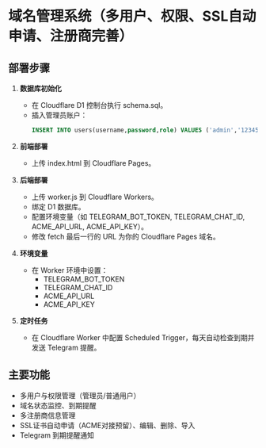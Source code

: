 # 域名管理系统（多用户、权限、SSL自动申请、注册商完善）

## 部署步骤

1. **数据库初始化**
   - 在 Cloudflare D1 控制台执行 schema.sql。
   - 插入管理员账户：
     ```sql
     INSERT INTO users(username,password,role) VALUES ('admin','123456','admin');
     ```

2. **前端部署**
   - 上传 index.html 到 Cloudflare Pages。

3. **后端部署**
   - 上传 worker.js 到 Cloudflare Workers。
   - 绑定 D1 数据库。
   - 配置环境变量（如 TELEGRAM_BOT_TOKEN, TELEGRAM_CHAT_ID, ACME_API_URL, ACME_API_KEY）。
   - 修改 fetch 最后一行的 URL 为你的 Cloudflare Pages 域名。

4. **环境变量**
   - 在 Worker 环境中设置：
     - TELEGRAM_BOT_TOKEN
     - TELEGRAM_CHAT_ID
     - ACME_API_URL
     - ACME_API_KEY

5. **定时任务**
   - 在 Cloudflare Worker 中配置 Scheduled Trigger，每天自动检查到期并发送 Telegram 提醒。

## 主要功能

- 多用户与权限管理（管理员/普通用户）
- 域名状态监控、到期提醒
- 多注册商信息管理
- SSL证书自动申请（ACME对接预留）、编辑、删除、导入
- Telegram 到期提醒通知
